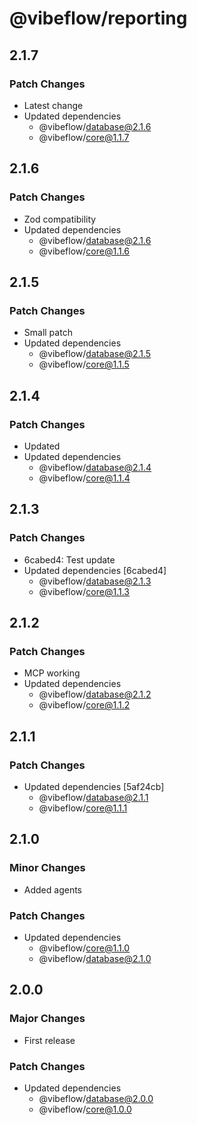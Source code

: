 # @vibeflow/reporting

## 2.1.7

### Patch Changes

- Latest change
- Updated dependencies
  - @vibeflow/database@2.1.6
  - @vibeflow/core@1.1.7

## 2.1.6

### Patch Changes

- Zod compatibility
- Updated dependencies
  - @vibeflow/database@2.1.6
  - @vibeflow/core@1.1.6

## 2.1.5

### Patch Changes

- Small patch
- Updated dependencies
  - @vibeflow/database@2.1.5
  - @vibeflow/core@1.1.5

## 2.1.4

### Patch Changes

- Updated
- Updated dependencies
  - @vibeflow/database@2.1.4
  - @vibeflow/core@1.1.4

## 2.1.3

### Patch Changes

- 6cabed4: Test update
- Updated dependencies [6cabed4]
  - @vibeflow/database@2.1.3
  - @vibeflow/core@1.1.3

## 2.1.2

### Patch Changes

- MCP working
- Updated dependencies
  - @vibeflow/database@2.1.2
  - @vibeflow/core@1.1.2

## 2.1.1

### Patch Changes

- Updated dependencies [5af24cb]
  - @vibeflow/database@2.1.1
  - @vibeflow/core@1.1.1

## 2.1.0

### Minor Changes

- Added agents

### Patch Changes

- Updated dependencies
  - @vibeflow/core@1.1.0
  - @vibeflow/database@2.1.0

## 2.0.0

### Major Changes

- First release

### Patch Changes

- Updated dependencies
  - @vibeflow/database@2.0.0
  - @vibeflow/core@1.0.0
